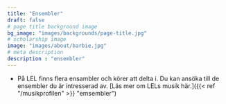```yaml
---
title: "Ensembler"
draft: false
# page title background image
bg_image: "images/backgrounds/page-title.jpg"
# scholarship image
image: "images/about/barbie.jpg"
# meta description
description : "ensembler"
---
```


* På LEL finns flera ensambler och körer att delta i. Du kan ansöka till de ensembler du är intresserad av. 
[Läs mer om LELs musik här.]({{< ref "/musikprofilen" >}} "emsembler") 